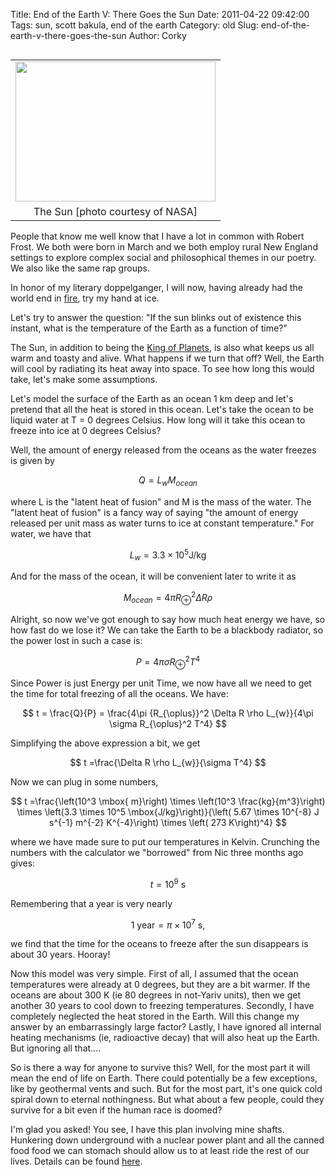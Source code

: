 Title: End of the Earth V: There Goes the Sun
Date: 2011-04-22 09:42:00
Tags: sun, scott bakula, end of the earth
Category: old
Slug: end-of-the-earth-v-there-goes-the-sun
Author: Corky


<table cellpadding="0" cellspacing="0" class="tr-caption-container" style="float: left; margin-right: 1em; text-align: left;"><tbody><tr><td style="text-align: center;"><a href="http://4.bp.blogspot.com/-LtXsyHxxSi0/TbDfL6l4tnI/AAAAAAAAAMg/l_12lafg6LQ/s1600/creepy_sun.jpg" imageanchor="1" style="clear: left; margin-bottom: 1em; margin-left: auto; margin-right: auto;"><img border="0" height="224" src="http://4.bp.blogspot.com/-LtXsyHxxSi0/TbDfL6l4tnI/AAAAAAAAAMg/l_12lafg6LQ/s320/creepy_sun.jpg" width="320" /></a></td></tr><tr><td class="tr-caption" style="text-align: center;">The Sun [photo courtesy of NASA]</td></tr></tbody></table>People that know me well know that I have a lot in common with Robert Frost.  We both were born in March and we both employ rural New England settings to explore complex social and philosophical themes in our poetry.  We also like the same rap groups.

In honor of my literary doppelganger, I will now, having already had the world end in <a href="http://thevirtuosi.blogspot.com/2010/04/end-of-earth-physics-i.html">fire</a>, try my hand at ice.

Let's try to answer the question:  "If the sun blinks out of existence this instant, what is the temperature of the Earth as a function of time?"

<a name='more'></a>The Sun, in addition to being the <a href="http://www.youtube.com/watch?v=haAhdtDmsOw">King of Planets</a>, is also what keeps us all warm and toasty and alive.  What happens if we turn that off?  Well, the Earth will cool by radiating its heat away into space.  To see how long this would take, let's make some assumptions.

Let's model the surface of the Earth as an ocean 1 km deep and let's pretend that all the heat is stored in this ocean.  Let's take the ocean to be liquid water at T = 0 degrees Celsius.  How long will it take this ocean to freeze into ice at 0 degrees Celsius?

Well, the amount of energy released from the oceans as the water freezes is given by

$$ Q = L_{w} M_{ocean} $$

where L is the "latent heat of fusion" and M is the mass of the water.  The "latent heat of fusion" is a fancy way of saying "the amount of energy released per unit mass as water turns to ice at constant temperature."  For water, we have that

$$ L_{w} = 3.3 \times 10^5 \mbox{J/kg} $$

And for the mass of the ocean, it will be convenient later to write it as

$$ M_{ocean} = 4\pi {R_{\oplus}}^2 \Delta R \rho $$

Alright, so now we've got enough to say how much heat energy we have, so how fast do we lose it?  We can take the Earth to be a blackbody radiator, so the power lost in such a case is:

$$ P =4\pi \sigma R_{\oplus}^2 T^4 $$

Since Power is just Energy per unit Time, we now have all we need to get the time for total freezing of all the oceans.  We have:

$$ t = \frac{Q}{P} = \frac{4\pi {R_{\oplus}}^2 \Delta R \rho L_{w}}{4\pi \sigma R_{\oplus}^2 T^4} $$

Simplifying the above expression a bit, we get

$$ t =\frac{\Delta R \rho L_{w}}{\sigma T^4} $$

Now we can plug in some numbers,

$$ t =\frac{\left(10^3 \mbox{ m}\right) \times \left(10^3 \frac{kg}{m^3}\right) \times \left(3.3 \times 10^5 \mbox{J/kg}\right)}{\left( 5.67 \times 10^{-8} J s^{-1} m^{-2} K^{-4}\right) \times \left( 273 K\right)^4} $$

where we have made sure to put our temperatures in Kelvin.  Crunching the numbers with the calculator we "borrowed" from Nic three months ago gives:

$$ t = 10^9 \mbox{ s} $$

Remembering that a year is very nearly

$$ 1 \mbox{ year} = \pi \times 10^7 \mbox{ s}, $$

we find that the time for the oceans to freeze after the sun disappears is about 30 years.  Hooray!

Now this model was very simple.  First of all, I assumed that the ocean temperatures were already at 0 degrees, but they are a bit warmer.  If the oceans are about 300 K (ie 80 degrees in not-Yariv units), then we get another 30 years to cool down to freezing temperatures.  Secondly, I have completely neglected the heat stored in the Earth.  Will this change my answer by an embarrassingly large factor?  Lastly, I have ignored all internal heating mechanisms (ie, radioactive decay) that will also heat up the Earth.  But ignoring all that....

So is there a way for anyone to survive this?  Well, for the most part it will mean the end of life on Earth.  There could potentially be a few exceptions, like by geothermal vents and such.  But for the most part, it's one quick cold spiral down to eternal nothingness.  But what about a few people, could they survive for a bit even if the human race is doomed?

I'm glad you asked!  You see, I have this plan involving mine shafts.  Hunkering down underground with a nuclear power plant and all the canned food food we can stomach should allow us to at least ride the rest of our lives.  Details can be found <a href="http://www.youtube.com/watch?v=iesXUFOlWC0&amp;feature=related">here</a>.
